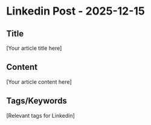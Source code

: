 # Linkedin Post - 2025-12-15

## Title
[Your article title here]

## Content
[Your article content here]

## Tags/Keywords
[Relevant tags for Linkedin]
